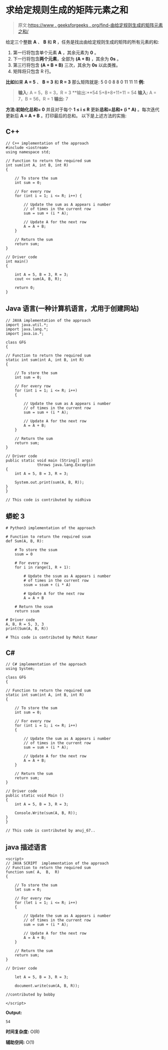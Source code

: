 # 求给定规则生成的矩阵元素之和

> 原文:[https://www . geeksforgeeks . org/find-由给定规则生成的矩阵元素之和/](https://www.geeksforgeeks.org/find-the-sum-of-elements-of-the-matrix-generated-by-the-given-rules/)

给定三个整数 **A** 、 **B** 和 **R** ，任务是找出由给定规则生成的矩阵的所有元素的和:

1.  第一行将包含单个元素 **A** ，其余元素为 **0** 。
2.  下一行将包含**两个元素**，全部为 **(A + B)** ，其余为 **0s** 。
3.  第三行将包含 **(A + B + B)** 三次，其余为 **0s** 以此类推。
4.  矩阵将只包含 R 行。

**比如**如果 **A = 5** 、 **B = 3** 和 **R = 3** 那么矩阵就是:
5 0 0
8 8 0
11 11 11
**例:**

> **输入:** A = 5，B = 3，R = 3
> **输出:**54
> 5+8+8+11+11 = 54
> **输入:** A = 7，B = 56，R = 1
> **输出:** 7

**方法:**初始化**总和= 0** 并且对于每个 **1 ≤ i ≤ R** 更新**总和=总和+ (i * A)** 。每次迭代更新后 **A = A + B** 。打印最后的总和。
以下是上述方法的实施:

## C++

```
// C++ implementation of the approach
#include <iostream>
using namespace std;

// Function to return the required sum
int sum(int A, int B, int R)
{

    // To store the sum
    int sum = 0;

    // For every row
    for (int i = 1; i <= R; i++) {

        // Update the sum as A appears i number
        // of times in the current row
        sum = sum + (i * A);

        // Update A for the next row
        A = A + B;
    }

    // Return the sum
    return sum;
}

// Driver code
int main()
{

    int A = 5, B = 3, R = 3;
    cout << sum(A, B, R);

    return 0;
}
```

## Java 语言(一种计算机语言，尤用于创建网站)

```
// JAVA implementation of the approach
import java.util.*;
import java.lang.*;
import java.io.*;

class GFG
{

// Function to return the required sum
static int sum(int A, int B, int R)
{

    // To store the sum
    int sum = 0;

    // For every row
    for (int i = 1; i <= R; i++)
    {

        // Update the sum as A appears i number
        // of times in the current row
        sum = sum + (i * A);

        // Update A for the next row
        A = A + B;
    }

    // Return the sum
    return sum;
}

// Driver code
public static void main (String[] args)
              throws java.lang.Exception
{
    int A = 5, B = 3, R = 3;

    System.out.print(sum(A, B, R));
}
}

// This code is contributed by nidhiva
```

## 蟒蛇 3

```
# Python3 implementation of the approach

# Function to return the required ssum
def Sum(A, B, R):

    # To store the ssum
    ssum = 0

    # For every row
    for i in range(1, R + 1):

        # Update the ssum as A appears i number
        # of times in the current row
        ssum = ssum + (i * A)

        # Update A for the next row
        A = A + B

    # Return the ssum
    return ssum

# Driver code
A, B, R = 5, 3, 3
print(Sum(A, B, R))

# This code is contributed by Mohit Kumar
```

## C#

```
// C# implementation of the approach
using System;

class GFG
{

// Function to return the required sum
static int sum(int A, int B, int R)
{

    // To store the sum
    int sum = 0;

    // For every row
    for (int i = 1; i <= R; i++)
    {

        // Update the sum as A appears i number
        // of times in the current row
        sum = sum + (i * A);

        // Update A for the next row
        A = A + B;
    }

    // Return the sum
    return sum;
}

// Driver code
public static void Main ()
{
    int A = 5, B = 3, R = 3;

    Console.Write(sum(A, B, R));
}
}

// This code is contributed by anuj_67..
```

## java 描述语言

```
<script>
// JAVA SCRIPT  implementation of the approach
// Function to return the required sum
function sum( A,  B,  R)
{

    // To store the sum
    let sum = 0;

    // For every row
    for (let i = 1; i <= R; i++)
    {

        // Update the sum as A appears i number
        // of times in the current row
        sum = sum + (i * A);

        // Update A for the next row
        A = A + B;
    }

    // Return the sum
    return sum;
}

// Driver code

    let A = 5, B = 3, R = 3;

    document.write(sum(A, B, R));

//contributed by bobby

</script>
```

**Output:** 

```
54
```

**时间复杂度:** O(R)

**辅助空间:** O(1)